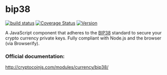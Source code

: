 bip38
=====

[![build status](https://secure.travis-ci.org/cryptocoinjs/bip38.png)](http://travis-ci.org/cryptocoinjs/bip38)
[![Coverage Status](https://img.shields.io/coveralls/cryptocoinjs/bip38.svg)](https://coveralls.io/r/cryptocoinjs/bip38)
[![Version](http://img.shields.io/npm/v/bip38.svg)](https://www.npmjs.org/package/bip38)

A JavaScript component that adheres to the [BIP38](https://github.com/bitcoin/bips/blob/master/bip-0038.mediawiki) standard to secure your crypto currency private keys. Fully compliant with Node.js and the browser (via Browserify).




### Official documentation:

http://cryptocoinjs.com/modules/currency/bip38/

